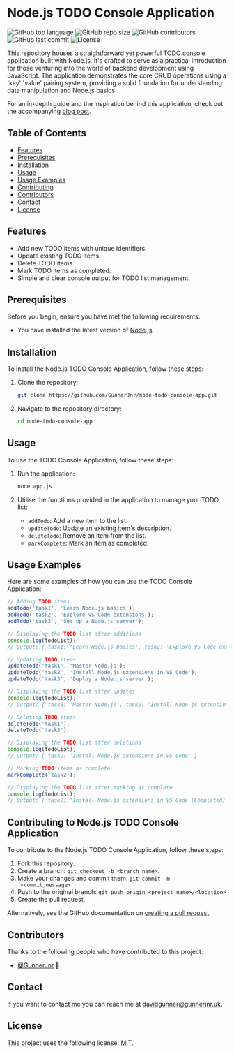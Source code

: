 # Node.js TODO Console Application

![GitHub top language](https://img.shields.io/github/languages/top/GunnerJnr/node-todo-console-app)
![GitHub repo size](https://img.shields.io/github/repo-size/GunnerJnr/node-todo-console-app)
![GitHub contributors](https://img.shields.io/github/contributors/GunnerJnr/node-todo-console-app)
![GitHub last commit](https://img.shields.io/github/last-commit/GunnerJnr/node-todo-console-app)
![License](https://img.shields.io/badge/license-MIT-green)

This repository houses a straightforward yet powerful TODO console application built with Node.js. It's crafted to serve as a practical introduction for those venturing into the world of backend development using JavaScript. The application demonstrates the core CRUD operations using a 'key':'value' pairing system, providing a solid foundation for understanding data manipulation and Node.js basics.

For an in-depth guide and the inspiration behind this application, check out the accompanying [blog post](https://gunnerjnr.uk/blog/understanding-nodejs-2023-guide/).

## Table of Contents

- [Features](#features)
- [Prerequisites](#prerequisites)
- [Installation](#installation)
- [Usage](#usage)
- [Usage Examples](#usage-examples)
- [Contributing](#contributing-to-nodejs-todo-console-application)
- [Contributors](#contributors)
- [Contact](#contact)
- [License](#license)

## Features

- Add new TODO items with unique identifiers.
- Update existing TODO items.
- Delete TODO items.
- Mark TODO items as completed.
- Simple and clear console output for TODO list management.

## Prerequisites

Before you begin, ensure you have met the following requirements:

- You have installed the latest version of [Node.js](https://nodejs.org/).

## Installation

To install the Node.js TODO Console Application, follow these steps:

1. Clone the repository:

   ```bash
   git clone https://github.com/GunnerJnr/node-todo-console-app.git
   ```

2. Navigate to the repository directory:

   ```bash
   cd node-todo-console-app
   ```

## Usage

To use the TODO Console Application, follow these steps:

1. Run the application:

   ```bash
   node app.js
   ```

2. Utilise the functions provided in the application to manage your TODO list:
   - `addTodo`: Add a new item to the list.
   - `updateTodo`: Update an existing item's description.
   - `deleteTodo`: Remove an item from the list.
   - `markComplete`: Mark an item as completed.

## Usage Examples

Here are some examples of how you can use the TODO Console Application:

```javascript
// Adding TODO items
addTodo('task1', 'Learn Node.js basics');
addTodo('task2', 'Explore VS Code extensions');
addTodo('task3', 'Set up a Node.js server');

// Displaying the TODO list after additions
console.log(todoList);
// Output: { task1: 'Learn Node.js basics', task2: 'Explore VS Code extensions', task3: 'Set up a Node.js server' }

// Updating TODO items
updateTodo('task1', 'Master Node.js');
updateTodo('task2', 'Install Node.js extensions in VS Code');
updateTodo('task3', 'Deploy a Node.js server');

// Displaying the TODO list after updates
console.log(todoList);
// Output: { task1: 'Master Node.js', task2: 'Install Node.js extensions in VS Code', task3: 'Deploy a Node.js server' }

// Deleting TODO items
deleteTodo('task1');
deleteTodo('task3');

// Displaying the TODO list after deletions
console.log(todoList);
// Output: { task2: 'Install Node.js extensions in VS Code' }

// Marking TODO items as complete
markComplete('task2');

// Displaying the TODO list after marking as complete
console.log(todoList);
// Output: { task2: 'Install Node.js extensions in VS Code (Completed)' }
```

## Contributing to Node.js TODO Console Application

To contribute to the Node.js TODO Console Application, follow these steps:

1. Fork this repository.
2. Create a branch: `git checkout -b <branch_name>`.
3. Make your changes and commit them: `git commit -m '<commit_message>'`
4. Push to the original branch: `git push origin <project_name>/<location>`
5. Create the pull request.

Alternatively, see the GitHub documentation on [creating a pull request](https://help.github.com/articles/creating-a-pull-request/).

## Contributors

Thanks to the following people who have contributed to this project:

- [@GunnerJnr](https://github.com/GunnerJnr) 📖

## Contact

If you want to contact me you can reach me at <davidgunner@gunnerjnr.uk>.

## License

This project uses the following license: [MIT](LICENSE).
